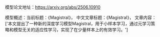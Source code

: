 模型论文地址：https://arxiv.org/abs/2506.10910

模型概述：当前标题：《Magistral》，
中文文章标题：《Magistral》，
文章内容：['本文提出了一种新的深度学习模型Magistral，用于小样本学习，通过元学习策略和模型无关的适应性学习，实现了在少量样本上的有效学习。']
